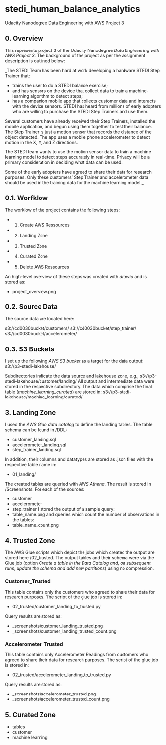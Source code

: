 # stedi_human_balance_analytics
Udacity Nanodegree Data Engineering with AWS Project 3




## 0. Overview

This represents project 3 of the Udacity Nanodegree _Data Engineering with AWS Project 3_. The background of the project as per the assignment description is outlined below:

_The STEDI Team has been hard at work developing a hardware STEDI Step Trainer that:

- trains the user to do a STEDI balance exercise;
- and has sensors on the device that collect data to train a machine-learning algorithm to detect steps;
- has a companion mobile app that collects customer data and interacts with the device sensors.
STEDI has heard from millions of early adopters who are willing to purchase the STEDI Step Trainers and use them.

Several customers have already received their Step Trainers, installed the mobile application, and begun using them together to test their balance. The Step Trainer is just a motion sensor that records the distance of the object detected. The app uses a mobile phone accelerometer to detect motion in the X, Y, and Z directions.

The STEDI team wants to use the motion sensor data to train a machine learning model to detect steps accurately in real-time. Privacy will be a primary consideration in deciding what data can be used.

Some of the early adopters have agreed to share their data for research purposes. Only these customers’ Step Trainer and accelerometer data should be used in the training data for the machine learning model._



## 0.1. Worfklow

The worklow of the project contains the following steps:
- 1. Create AWS Ressources
- 2. Landing Zone
- 3. Trusted Zone
- 4. Curated Zone
- 5. Delete AWS Ressources

An high-level overview of these steps was created with _drawio_ and is stored as: 
- project_overview.png

## 0.2. Source Data

The source data are located here:

s3://cd0030bucket/customers/
s3://cd0030bucket/step_trainer/
s3://cd0030bucket/accelerometer/

## 0.3. S3 Buckets

I set up the following _AWS S3 bucket_ as a target for the data output:
s3://p3-stedi-lakehouse/

Subdirectories indicate the data source and lakehouse zone, e.g.,
s3://p3-stedi-lakehouse/customer/landing/
All output and intermediate data were stored in the respective subdirectory. The data which comprise the final table (_machine_learning_curated_) are stored in:
s3://p3-stedi-lakehouse/machine_learning/curated/

## 3. Landing Zone
I used the _AWS Glue data catalog_ to define the landing tables. The table schema can be found in /DDL:
- customer_landing.sql
- accelerometer_landing.sql
- step_trainer_landing.sql

In addition, their columns and datatypes are stored as .json files with the respective table name in:
- 01_landing/

The created tables are queried with _AWS Athena_. The result is stored in /Screenshots. For each of the sources: 
- customer
- accelerometer
- step_trainer
I stored the output of a sample query:
- table_name.png
and queries which count the number of observations in the tables:
- table_name_count.png

## 4. Trusted Zone

The AWS Glue scripts which depict the jobs which created the output are stored here /02_trusted. The output tables and their schema were via the Glue job (option _Create a table in the Data Catalog and, on subsequent runs, update the schema and add new partitions_) using no compression.


### Customer_Trusted
This table contains only the customers who agreed to share their data for research purposes. The script of the glue job is stored in:
- 02_trusted/customer_landing_to_trusted.py

Query results are stored as:
- _screenshots/customer_landing_trusted.png
- _screenshots/customer_landing_trusted_count.png
    

### Accelerometer_Trusted
This table contains only Accelerometer Readings from customers who agreed to share their data for research purposes. The script of the glue job is stored in:
- 02_trusted/accelerometer_landing_to_trusted.py

Query results are stored as:
- _screenshots/accelerometer_trusted.png
- _screenshots/accelerometer_trusted_count.png



## 5. Curated Zone
- tables
- customer
- machine learning